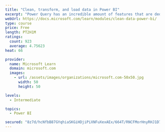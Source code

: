 ```yaml
---
title: "Clean, transform, and load data in Power BI"
excerpt: "Power Query has an incredible amount of features that are dedicated to helping you clean and prepare your data for analysis. You will learn how to simplify a complicated model, change data types, rename objects, and pivot data. You will also learn how to profile columns so that you know which columns have the valuable data that you’re seeking for deeper analytics."
webUrl: https://docs.microsoft.com/learn/modules/clean-data-power-bi/
type: course
price: Free
length: PT2H1M
ratings:
  count: 923
  average: 4.75623
heat: 66

provider:
  name: Microsoft Learn
  domain: microsoft.com
  images:
    - url: /assets/images/organizations/microsoft.com-50x50.jpg
      width: 50
      height: 50

levels:
  - Intermediate

topics:
  - Power BI

secured: "8z7d/hcNfbB87GYqhiaSKGiHDjiPiXNFuXexAEx/664T/RNCFMorHnyRHJ1D7Z4Izu472DVVEBsdFgYgpHifWvNAdUtmjVBhahnFtO7hlU1tBxxlbkge3jyS14RhNPLs7CwctGamDfxgnA4k1oSncqSuEiHua05ReSKW/iH30yOmZSgzXDf9XVpJ507Pbdrc5t0FO5OAuaRw+vbd9RqB4qBLfRPNGU0X4o+zJYhODaG8t0aRql14jFjXJ8XcIkeuW1vB+tXtJpWdJMlQiq/pdl9WvMcbsePsDtzmphuWAGN6I3gmnDEdXDwj5otM1jbPEul4tH2FkUxwsxUZEKSuZOnbYvAP6VlOx/O1eEIgSo/ylgdMk0eAA6GpO9svPVyp9lxcO7uH09A84LSj21wU/IJYaIK6KxUE/ELOUPQsKAs=;TAoXwXp2uw3hFWhBCh9Ezg=="
---
```



